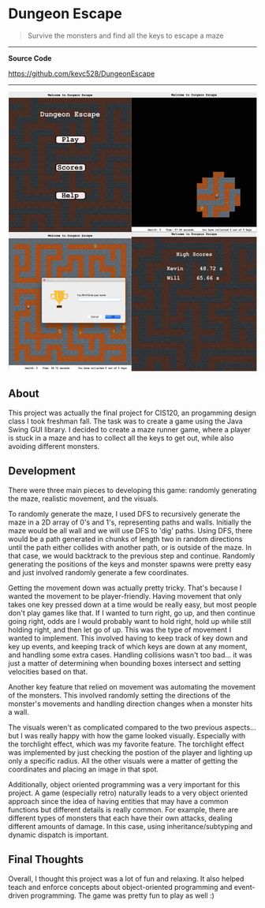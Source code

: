 # Dungeon Escape
> Survive the monsters and find all the keys to escape a maze

---
**Source Code**

<https://github.com/kevc528/DungeonEscape>

---

![Dungeon Escape](/content/images/dungeon-escape.jpg)

## About
This project was actually the final project for CIS120, an progamming design class I took freshman fall. The task 
was to create a game using the Java Swing GUI library. I decided to create a maze runner game, where a player is 
stuck in a maze and has to collect all the keys to get out, while also avoiding different monsters.

## Development
There were three main pieces to developing this game: randomly generating the maze, realistic movement, and the 
visuals.

To randomly generate the maze, I used DFS to recursively generate the maze in a 2D array of 0's and 1's, 
representing paths and walls. Initially the maze would be all wall and we will use DFS to 'dig' paths. Using DFS, 
there would be a path generated in chunks of length two in random directions until the path either collides with 
another path, or is outside of the maze. In that case, we would backtrack to the previous step and continue. 
Randomly generating the positions of the keys and monster spawns were pretty easy and just involved randomly 
generate a few coordinates.

Getting the movement down was actually pretty tricky. That's because I wanted the movement to be player-friendly. 
Having movement that only takes one key pressed down at a time would be really easy, but most people don't play 
games like that. If I wanted to turn right, go up, and then continue going right, odds are I would probably want 
to hold right, hold up while still holding right, and then let go of up. This was the type of movement I wanted 
to implement. This involved having to keep track of key down and key up events, and keeping track of which keys 
are down at any moment, and handling some extra cases. Handling collisions wasn't too bad... it was just a matter 
of determining when bounding boxes intersect and setting velocities based on that.

Another key feature that relied on movement was automating the movement of the monsters. This involved randomly 
setting the directions of the monster's movements and handling direction changes when a monster hits a wall.

The visuals weren't as complicated compared to the two previous aspects... but I was really happy with how 
the game looked visually. Especially with the torchlight effect, which was my favorite feature. The torchlight 
effect was implemented by just checking the postion of the player and lighting up only a specific radius. All 
the other visuals were a matter of getting the coordinates and placing an image in that spot.

Additionally, object oriented programming was a very important for this project. A game (especially retro) 
naturally leads to a very object oriented approach since the idea of having entities that may have a common 
functions but different details is really common. For example, there are different types of monsters that each 
have their own attacks, dealing different amounts of damage. In this case, using inheritance/subtyping and 
dynamic dispatch is important.

## Final Thoughts
Overall, I thought this project was a lot of fun and relaxing. It also helped teach and enforce concepts about 
object-oriented programming and event-driven programming. The game was pretty fun to play as well :)

